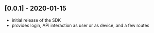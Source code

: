 ## [0.0.1] - 2020-01-15

* initial release of the SDK
* provides login, API interaction as user or as device, and a few routes
